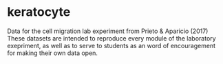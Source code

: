 # keratocyte
Data for the cell migration lab experiment from Prieto &amp; Aparicio (2017)
These datasets are intended to reproduce every module of the laboratory exepriment, as well as to serve to students as an word of encouragement for making their own data open.
